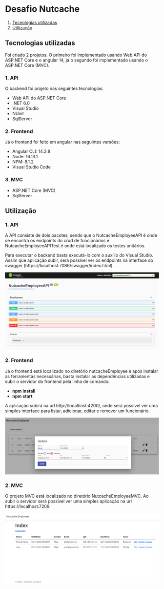 # Desafio Nutcache

1. [Tecnologias utilizadas](#tecnologias)
2. [Utilização](#utilizacao)

## Tecnologias utilizadas <a name="tecnologias"></a>

Foi criado 2 projetos. O primeiro foi implementado usando Web API do ASP.NET Core e o angular 14, já o segundo foi implementado usando o ASP.NET Core (MVC).

### 1. API

O backend foi projeto nas seguintes tecnologias:

- Web API do ASP.NET Core
- .NET 6.0
- Visual Studio
- NUnit
- SqlServer

### 2. Frontend

Já o frontend foi feito em angular nas seguintes versões:

- Angular CLI: 14.2.8
- Node: 16.13.1
- NPM: 8.1.2
- Visual Studio Code

### 3. MVC

- ASP.NET Core (MVC)
- SqlServer

## Utilização <a name="utilizacao"></a>

### 1. API

A API consiste de dois pacotes, sendo que o NutcacheEmployeeAPI é onde se encontra os endpoints do crud de funcionários e NutcacheEmployeeAPITest é onde está localizado os testes unitários.

Para executar o backend basta executá-lo com o auxílio do Visual Studio. Assim que aplicação subir, será possível ver os endpoints na interface do swagger (https://localhost:7086/swagger/index.html).

![Endpoints do crud de funcionários](swagger.png)

### 2. Frontend

Já o frontend está localizado no diretório nutcacheEmployee e após instalar as ferramentas necessárias, basta instalar as dependências utilizadas e subir o servidor do frontend pela linha de comando:
- **npm install**
- **npm start**

A aplicação subirá na url http://localhost:4200/, onde será possível ver uma simples interface para listar, adicionar, editar e remover um funcionário.

![Interface para listar, adicionar, editar e remover um funcionário](frontend.png)

### 2. MVC

O projeto MVC está localizado no diretório NutcacheEmployeeMVC. Ao subir o servidor será possível ver uma simples aplicação na url https://localhost:7209.

![Projeto MVC](dotNetMVC.png)